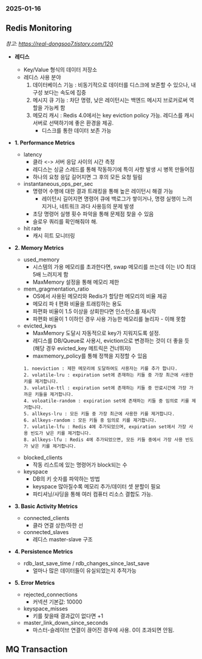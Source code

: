 ### 2025-01-16

## Redis Monitoring
*참고: https://real-dongsoo7.tistory.com/120*
- **레디스**
  - Key/Value 형식의 데이터 저장소
  - 레디스 사용 분야
    1. 데이터베이스 기능 : 비동기적으로 데이터를 디스크에 보존할 수 있으나, 내구성 보다는 속도에 집중
    2. 메시지 큐 기능 : 차단 명령, 낮은 레이턴시는 백엔드 메시지 브로커로써 역할을 가능케 함
    3. 메모리 캐시 : Redis 4.0에서는 key eviction policy 가능. 레디스를 캐시 서버로 선택하기에 좋은 환경을 제공. 
       - 디스크를 통한 데이터 보존 가능

- **1. Performance Metrics**
  - latency
    - 클라 <-> 서버 응답 사이의 시간 측정
    - 레디스는 싱글 스레드를 통해 작동하기에 특이 사항 발생 시 병목 만들어짐
    - 하나의 요청 응답 길어지면 그 후의 모든 요청 밀림
  - instantaneous_ops_per_sec
    - 명령어 수행에 대한 결과 트래킹을 통해 높은 레이턴시 해결 가능
      - 레이턴시 길어지면 명령어 큐에 백로그가 쌓이거나, 명령 실행이 느려지거나, 네트워크 과다 사용등의 문제 발생
    - 초당 명령어 실행 횟수 파악을 통해 문제점 찾을 수 있음
    - 슬로우 쿼리를 확인해줘야 해. 
  - hit rate
    - 캐시 히트 모니터링

- **2. Memory Metrics**
  - used_memory
    - 시스템의 가용 메모리를 초과한다면, swap 메모리를 쓰는데 이는 I/O 최대 5배 느려지게 함
    - MaxMemory 설정을 통해 메모리 제한
  - mem_gragmentation_ratio
    - OS에서 사용된 메모리와 Redis가 할당한 메모리의 비율 제공
    - 메모리 파ㅕ편화 비율을 트래킹하는 용도
    - 파편화 비율이 1.5 이상을 상회한다면 인스턴스를 재시작
    - 파편화 비율이 1 이하인 경우 사용 가능한 메모리를 늘리자 - 이해 못함
  - evicted_keys
    - MaxMemory 도달시 자동적으로 key가 지워지도록 설정. 
    - 레디스를 DB/Queue로 사용시, eviction으로 변경하는 것이 더 좋을 듯 (해당 경우 evicted_key 메트릭은 건너뛰자)
    - maxmemory_policy를 통해 정책을 지정할 수 있음
    ```
    1. noeviction : 제한 메모리에 도달하여도 사용자는 키를 추가 합니다.
    2. volatile-lru : expiration set에 존재하는 키들 중 가장 최근에 사용한 키를 제거합니다.
    3. volatile-ttl : expiration set에 존재하는 키들 중 만료시간에 가장 가까운 키들을 제거합니다.
    4. voloatile-random : expiration set에 존재하는 키들 중 임의로 키를 제거합니다.
    5. allkeys-lru : 모든 키들 중 가장 최근에 사용한 키를 제거합니다.
    6. allkeys-random : 모든 키들 중 임의로 키를 제거합니다.
    7. volatile-lfu : Redis 4에 추가되었으며, expiration set에서 가장 사용 빈도가 낮은 키를 제거합니다.
    8. allkeys-lfu : Redis 4에 추가되었으면, 모든 키들 중에서 가장 사용 빈도가 낮은 키를 제거합니다.
    ```
  - blocked_clients
    - 작동 리스트에 있는 명령어가 block되는 수
  - keyspace
    - DB의 키 숫자를 파악하는 방법
    - keyspace 많아질수록 메모리 추가/데이터 셋 분할이 필요
    - 파티셔닝/샤딩을 통해 여러 컴퓨터 리소스 결합도 가능. 

- **3. Basic Activity Metrics**
  - connected_clients
    - 클라 연결 상한/하한 선
  - connected_slaves
    - 레디스 master-slave 구조

- **4. Persistence Metrics**
  - rdb_last_save_time / rdb_changes_since_last_save
    - 얼마나 많은 데이터들이 유실되었는지 추적가능

- **5. Error Metrics**
  - rejected_connections
    - 커넥션 기본값: 10000
  - keyspace_misses
    - 키를 찾을때 결과값이 없다면 +1
  - master_link_down_since_seconds
    - 마스터-슬레이브 연결이 끊어진 경우에 사용. 0이 초과되면 안됨. 

## MQ Transaction
